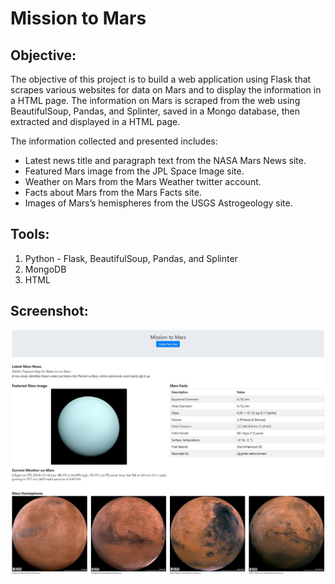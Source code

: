 # Mission to Mars

## **Objective:**
The objective of this project is to build a web application using Flask that scrapes various websites for data on Mars and to display the information in a HTML page. The information on Mars is scraped from the web using BeautifulSoup, Pandas, and Splinter, saved in a Mongo database, then extracted and displayed in a HTML page. 

The information collected and presented includes: 
* Latest news title and paragraph text from the NASA Mars News site.
* Featured Mars image from the JPL Space Image site.
* Weather on Mars from the Mars Weather twitter account.
* Facts about Mars from the Mars Facts site.
* Images of Mars’s hemispheres from the USGS Astrogeology site.

## **Tools:**
1. Python - Flask, BeautifulSoup, Pandas, and Splinter
2. MongoDB
3. HTML

## **Screenshot:**
![screenshot.jpg](images/MissionToMars_Screenshot.JPG)
